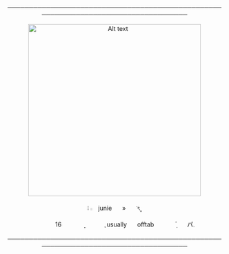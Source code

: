 <p align="center"> ────────────────────────────────────────────────────────────────────────────────────
<p align="center"> <img src="https://github.com/giannahundy-crypto/giannahundy-crypto/blob/c7fffea34023739b25428a0c3a6cc9e833f9768a/coloredtexture.png" alt="Alt text" width="400"/> 
<p align="center"> ⫶ 𓏻 ⠀junie　⠀»　⠀ᣟৎ˳
<p align="center">⠀ㅤㅤㅤ16　⠀　⠀ ̣̣⠀　⠀⠀ ֪ usually　⠀offtab　⠀　⠀݂۫ 　⠀パ𓈒
<p align="center"> ────────────────────────────────────────────────────────────────────────────────────
